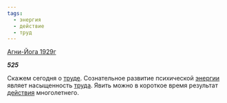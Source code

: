 ```yaml
---
tags:
  - энергия
  - действие
  - труд
---
```

[Агни-Йога 1929г](https://127.0.0.1:4002/agni/1929)

___525___

Скажем сегодня о [труде](../../../tags/#труд). Сознательное развитие психической [энергии](../../../tags/#энергия) являет насыщенность [труда](../../../tags/#труд). Явить можно в короткое время результат [действия](../../../tags/#действие) многолетнего.